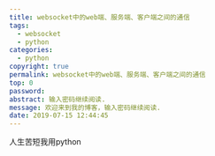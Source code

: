 ```yaml
---
title: websocket中的web端、服务端、客户端之间的通信
tags:
  - websocket
  - python
categories:
  - python
copyright: true
permalink: websocket中的web端、服务端、客户端之间的通信
top: 0
password: 
abstract: 输入密码继续阅读.
message: 欢迎来到我的博客，输入密码继续阅读.
date: 2019-07-15 12:44:45
---
```


人生苦短我用python
<!--more-->